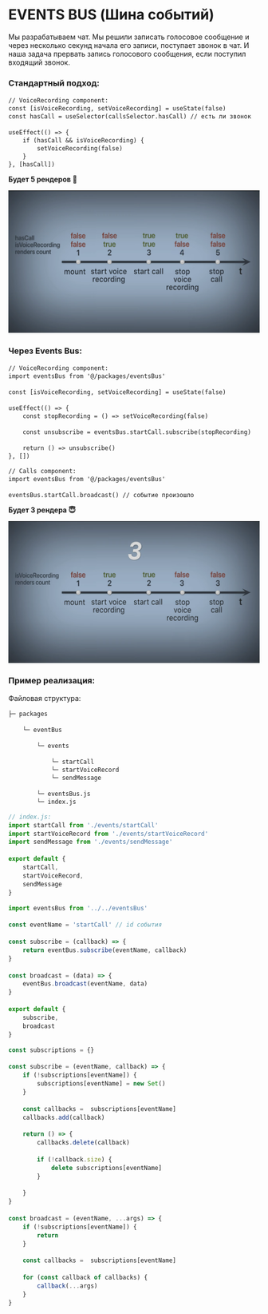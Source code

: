 # EVENTS BUS (Шина событий)

Мы разрабатываем чат.
Мы решили записать голосовое сообщение и через несколько секунд начала его записи, поступает звонок в чат.
И наша задача прервать запись голосового сообщения, если поступил входящий звонок.

### Стандартный подход:

```tsx
// VoiceRecording component:
const [isVoiceRecording, setVoiceRecording] = useState(false)
const hasCall = useSelector(callsSelector.hasCall) // есть ли звонок

useEffect(() => {
    if (hasCall && isVoiceRecording) {
        setVoiceRecording(false)
    }
}, [hasCall])
```

**Будет 5 рендеров 🤯**

![](static/event-bus.png)

### Через Events Bus:

```tsx
// VoiceRecording component:
import eventsBus from '@/packages/eventsBus'

const [isVoiceRecording, setVoiceRecording] = useState(false)

useEffect(() => {
    const stopRecording = () => setVoiceRecording(false)

    const unsubscribe = eventsBus.startCall.subscribe(stopRecording)

    return () => unsubscribe()
}, [])

```
```tsx
// Calls component:
import eventsBus from '@/packages/eventsBus'

eventsBus.startCall.broadcast() // событие произошло
```

**Будет 3 рендера 😇**

![](static/event-bus-2.png)


### Пример реализация:

Файловая структура:

    ├─ packages

        └─ eventBus
    
            └─ events
    
                └─ startCall  
                └─ startVoiceRecord  
                └─ sendMessage
    
            └─ eventsBus.js  
            └─ index.js  

```js
// index.js:
import startCall from './events/startCall'
import startVoiceRecord from './events/startVoiceRecord'
import sendMessage from './events/sendMessage'

export default {
    startCall,
    startVoiceRecord,
    sendMessage
}
```

```js
import eventsBus from '../../eventsBus'

const eventName = 'startCall' // id события

const subscribe = (callback) => {
    return eventBus.subscribe(eventName, callback)
}

const broadcast = (data) => {
    eventBus.broadcast(eventName, data)
}

export default {
    subscribe, 
    broadcast    
}
```

```js
const subscriptions = {}

const subscribe = (eventName, callback) => {
    if (!subscriptions[eventName]) {
        subscriptions[eventName] = new Set()
    }

    const callbacks =  subscriptions[eventName]
    callbacks.add(callback)

    return () => {
        callbacks.delete(callback)

        if (!callback.size) {
            delete subscriptions[eventName]
        }

    }
}

const broadcast = (eventName, ...args) => {
    if (!subscriptions[eventName]) {
        return
    }

    const callbacks =  subscriptions[eventName]

    for (const callback of callbacks) {
        callback(...args)
    }
}
```
